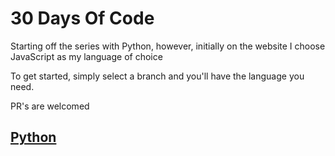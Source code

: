 # 30 Days Of Code

Starting off the series with Python, however, initially on the website I choose JavaScript as my language of choice

To get started, simply select a branch and you'll have the language you need.

PR's are welcomed

## [Python](https://github.com/pierrecdevs/30-days-of-code/tree/python)
